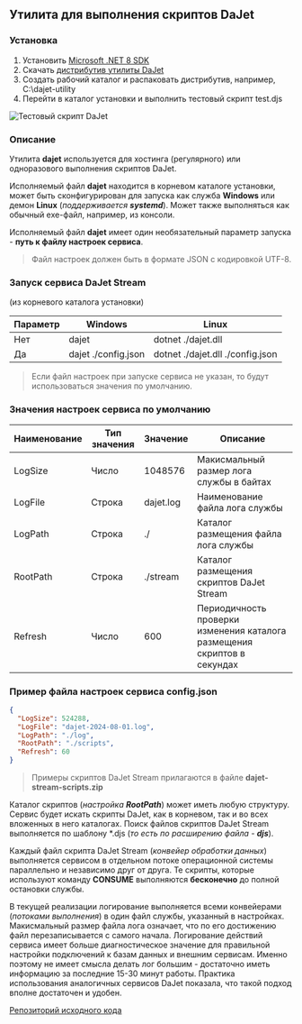 ## Утилита для выполнения скриптов DaJet

### Установка

1. Установить [Microsoft .NET 8 SDK](https://dotnet.microsoft.com/en-us/download/dotnet/8.0)
2. Скачать [дистрибутив утилиты DaJet](https://github.com/zhichkin/dajet/releases)
3. Создать рабочий каталог и распаковать дистрибутив, например, C:\dajet-utility
4. Перейти в каталог установки и выполнить тестовый скрипт test.djs

![Тестовый скрипт DaJet](https://github.com/zhichkin/dajet/blob/main/doc/img/dajet-utility-test.png)

### Описание

Утилита **dajet** используется для хостинга (регулярного) или одноразового выполнения скриптов DaJet.

Исполняемый файл **dajet** находится в корневом каталоге установки, может быть сконфигурирован для запуска как служба **Windows** или демон **Linux** (_поддерживается **systemd**_). Может также выполняться как обычный exe-файл, например, из консоли.

Исполняемый файл **dajet** имеет один необязательный параметр запуска - **путь к файлу настроек сервиса**.
> Файл настроек должен быть в формате JSON с кодировкой UTF-8.

### Запуск сервиса DaJet Stream
(из корневого каталога установки)

|**Параметр**|**Windows**|**Linux**|
|---------------|-------|-------|
| Нет | dajet | dotnet ./dajet.dll |
| Да | dajet ./config.json | dotnet ./dajet.dll ./config.json |

> Если файл настроек при запуске сервиса не указан, то будут использоваться значения по умолчанию.

### Значения настроек сервиса по умолчанию

|**Наименование**|**Тип значения**|**Значение**|**Описание**|
|---------------|-------|-------|-------|
| LogSize | Число | 1048576 | Макисмальный размер лога службы в байтах |
| LogFile | Строка | dajet.log | Наименование файла лога службы |
| LogPath | Строка | ./ | Каталог размещения файла лога службы |
| RootPath | Строка | ./stream | Каталог размещения скриптов DaJet Stream |
| Refresh | Число | 600 | Периодичность проверки изменения каталога размещения скриптов в секундах |

### Пример файла настроек сервиса config.json

```JSON
{
  "LogSize": 524288,
  "LogFile": "dajet-2024-08-01.log",
  "LogPath": "./log",
  "RootPath": "./scripts",
  "Refresh": 60
}
```

> Примеры скриптов DaJet Stream прилагаются в файле **dajet-stream-scripts.zip**

Каталог скриптов (_настройка **RootPath**_) может иметь любую структуру. Сервис будет искать скрипты DaJet, как в корневом, так и во всех вложенных в него каталогах. Поиск файлов скриптов DaJet Stream выполняется по шаблону *.djs (_то есть по расширению файла - **djs**_).

Каждый файл скрипта DaJet Stream (_конвейер обработки данных_) выполняется сервисом в отдельном потоке операционной системы параллельно и независимо друг от друга. Те скрипты, которые используют команду **CONSUME** выполняются **бесконечно** до полной остановки службы.

В текущей реализации логирование выполняется всеми конвейерами (_потоками выполнения_) в один файл службы, указанный в настройках. Макисмальный размер файла лога означает, что по его достижению файл перезаписывается с самого начала. Логирование действий сервиса имеет больше диагностическое значение для правильной настройки подключений к базам данных и внешним сервисам. Именно поэтому не имеет смысла делать лог большим - достаточно иметь информацию за последние 15-30 минут работы. Практика использования аналогичных сервисов DaJet показала, что такой подход вполне достаточен и удобен.

[Репозиторий исходного кода](https://github.com/zhichkin/dajet/tree/main/src/dajet)
